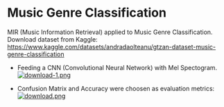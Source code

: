 # Music Genre Classification
MIR (Music Information Retrieval) applied to Music Genre Classification. 
Download dataset from Kaggle: https://www.kaggle.com/datasets/andradaolteanu/gtzan-dataset-music-genre-classification

* Feeding a CNN (Convolutional Neural Network) with Mel Spectogram.
[![download-1.png](https://i.postimg.cc/nhqGb9dq/download-1.png)](https://postimg.cc/685vCqxQ)


* Confusion Matrix and Accuracy were choosen as evaluation metrics:  
[![download.png](https://i.postimg.cc/j2Vjb23J/download.png)](https://postimg.cc/G8QRPLCc)
